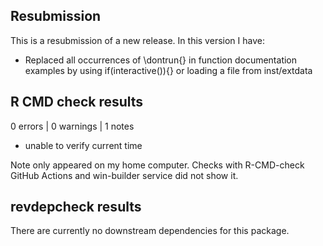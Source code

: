 ## Resubmission
This is a resubmission of a new release. In this version I have:

* Replaced all occurrences of \dontrun{} in function documentation examples by 
  using if(interactive()){} or loading a file from inst/extdata

## R CMD check results

0 errors | 0 warnings | 1 notes

* unable to verify current time

Note only appeared on my home computer. 
Checks with R-CMD-check GitHub Actions and win-builder service did not show it.

## revdepcheck results

There are currently no downstream dependencies for this package.
